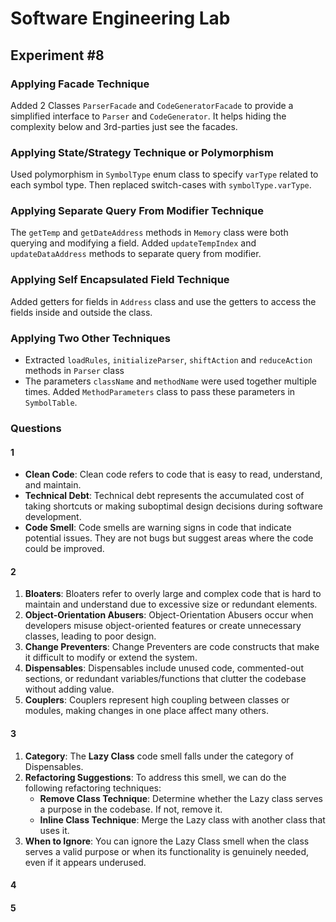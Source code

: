 # Software Engineering Lab

## Experiment #8

### Applying Facade Technique

Added 2 Classes `ParserFacade` and `CodeGeneratorFacade` to provide a simplified interface to `Parser` and `CodeGenerator`.
It helps hiding the complexity below and 3rd-parties just see the facades.

### Applying State/Strategy Technique or Polymorphism

Used polymorphism in `SymbolType` enum class to specify `varType` related to each symbol type.
Then replaced switch-cases with `symbolType.varType`.

### Applying Separate Query From Modifier Technique

The `getTemp` and `getDateAddress` methods in `Memory` class were both querying and modifying a field.
Added `updateTempIndex` and `updateDataAddress` methods to separate query from modifier.

### Applying Self Encapsulated Field Technique

Added getters for fields in `Address` class and use the getters to access the fields inside and outside the class.

### Applying Two Other Techniques

- Extracted `loadRules`, `initializeParser`, `shiftAction` and `reduceAction` methods in `Parser` class
- The parameters `className` and `methodName` were used together multiple times. Added `MethodParameters` class to pass these parameters in `SymbolTable`.

### Questions

#### 1

- **Clean Code**: Clean code refers to code that is easy to read, understand, and maintain.
- **Technical Debt**: Technical debt represents the accumulated cost of taking shortcuts or making suboptimal design decisions during software development.
- **Code Smell**: Code smells are warning signs in code that indicate potential issues. They are not bugs but suggest areas where the code could be improved.

#### 2

1. **Bloaters**: Bloaters refer to overly large and complex code that is hard to maintain and understand due to excessive size or redundant elements.
2. **Object-Orientation Abusers**: Object-Orientation Abusers occur when developers misuse object-oriented features or create unnecessary classes, leading to poor design.
3. **Change Preventers**: Change Preventers are code constructs that make it difficult to modify or extend the system.
4. **Dispensables**: Dispensables include unused code, commented-out sections, or redundant variables/functions that clutter the codebase without adding value.
5. **Couplers**: Couplers represent high coupling between classes or modules, making changes in one place affect many others.

#### 3

1. **Category**: The **Lazy Class** code smell falls under the category of Dispensables.
2. **Refactoring Suggestions**: To address this smell, we can do the following refactoring techniques:
   - **Remove Class Technique**: Determine whether the Lazy class serves a purpose in the codebase. If not, remove it.
   - **Inline Class Technique**: Merge the Lazy class with another class that uses it.
3. **When to Ignore**: You can ignore the Lazy Class smell when the class serves a valid purpose or when its functionality is genuinely needed, even if it appears underused.

#### 4  

#### 5
